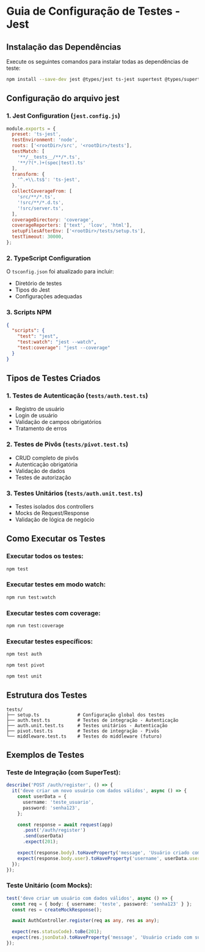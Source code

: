 # Guia de Configuração de Testes - Jest

## Instalação das Dependências

Execute os seguintes comandos para instalar todas as dependências de teste:

```bash
npm install --save-dev jest @types/jest ts-jest supertest @types/supertest
```

## Configuração do arquivo jest

### 1. Jest Configuration (`jest.config.js`)
```javascript
module.exports = {
  preset: 'ts-jest',
  testEnvironment: 'node',
  roots: ['<rootDir>/src', '<rootDir>/tests'],
  testMatch: [
    '**/__tests__/**/*.ts',
    '**/?(*.)+(spec|test).ts'
  ],
  transform: {
    '^.+\\.ts$': 'ts-jest',
  },
  collectCoverageFrom: [
    'src/**/*.ts',
    '!src/**/*.d.ts',
    '!src/server.ts',
  ],
  coverageDirectory: 'coverage',
  coverageReporters: ['text', 'lcov', 'html'],
  setupFilesAfterEnv: ['<rootDir>/tests/setup.ts'],
  testTimeout: 30000,
};
```

### 2. TypeScript Configuration
O `tsconfig.json` foi atualizado para incluir:
- Diretório de testes
- Tipos do Jest
- Configurações adequadas

### 3. Scripts NPM
```json
{
  "scripts": {
    "test": "jest",
    "test:watch": "jest --watch",
    "test:coverage": "jest --coverage"
  }
}
```

## Tipos de Testes Criados

### 1. **Testes de Autenticação** (`tests/auth.test.ts`)
-  Registro de usuário
-  Login de usuário
-  Validação de campos obrigatórios
-  Tratamento de erros

### 2. **Testes de Pivôs** (`tests/pivot.test.ts`)
-  CRUD completo de pivôs
-  Autenticação obrigatória
-  Validação de dados
-  Testes de autorização

### 3. **Testes Unitários** (`tests/auth.unit.test.ts`)
-  Testes isolados dos controllers
-  Mocks de Request/Response
-  Validação de lógica de negócio

## Como Executar os Testes

### Executar todos os testes:
```bash
npm test
```

### Executar testes em modo watch:
```bash
npm run test:watch
```

### Executar testes com coverage:
```bash
npm run test:coverage
```

### Executar testes específicos:
```bash
npm test auth

npm test pivot

npm test unit
```

## Estrutura dos Testes

```
tests/
├── setup.ts              # Configuração global dos testes
├── auth.test.ts          # Testes de integração - Autenticação
├── auth.unit.test.ts     # Testes unitários - Autenticação
├── pivot.test.ts         # Testes de integração - Pivôs
└── middleware.test.ts    # Testes do middleware (futuro)
```

## Exemplos de Testes

### Teste de Integração (com SuperTest):
```typescript
describe('POST /auth/register', () => {
  it('deve criar um novo usuário com dados válidos', async () => {
    const userData = {
      username: 'teste_usuario',
      password: 'senha123',
    };

    const response = await request(app)
      .post('/auth/register')
      .send(userData)
      .expect(201);

    expect(response.body).toHaveProperty('message', 'Usuário criado com sucesso!');
    expect(response.body.user).toHaveProperty('username', userData.username);
  });
});
```

### Teste Unitário (com Mocks):
```typescript
test('deve criar um usuário com dados válidos', async () => {
  const req = { body: { username: 'teste', password: 'senha123' } };
  const res = createMockResponse();

  await AuthController.register(req as any, res as any);

  expect(res.statusCode).toBe(201);
  expect(res.jsonData).toHaveProperty('message', 'Usuário criado com sucesso!');
});
